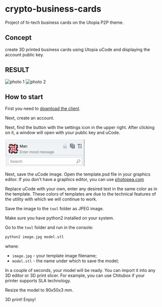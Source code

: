 # crypto-business-cards
Project of hi-tech business cards on the Utopia P2P theme.

## Concept

create 3D printed business cards using Utopia uCode and displaying the account public key.

## RESULT

![photo 1](https://github.com/Sagleft/crypto-business-cards/raw/main/images/photo1.png)
![photo 2](https://github.com/Sagleft/crypto-business-cards/raw/main/images/photo2.png)

## How to start

First you need to [download the client](https://u.is/en/download.html).

Next, create an account.

Next, find the button with the settings icon in the upper right. After clicking on it, a window will open with your public key and uCode.

![screenshot 1](https://github.com/Sagleft/crypto-business-cards/raw/main/images/account_1.png)

Next, save the uCode image. Open the template.psd file in your graphics editor. If you don't have a graphics editor, you can use [photopea.com](https://www.photopea.com/)

Replace uCode with your own, enter any desired text in the same color as in the template. These colors of templates are due to the technical features of the utility with which we will continue to work.

Save the image to the `tool` folder as JPEG image.

Make sure you have python2 installed on your system.

Go to the `tool` folder and run in the console:

```bash
python2 image.jpg model.stl
```

where:
* `image.jpg` - your template image filename;
* `model.stl` - the name under which to save the model;

In a couple of seconds, your model will be ready. You can import it into any 3D editor or 3D print slicer. For example, you can use Chitubox if your printer supports SLA technology.

Resize the model to 90x50x3 mm.

3D print! Enjoy!
